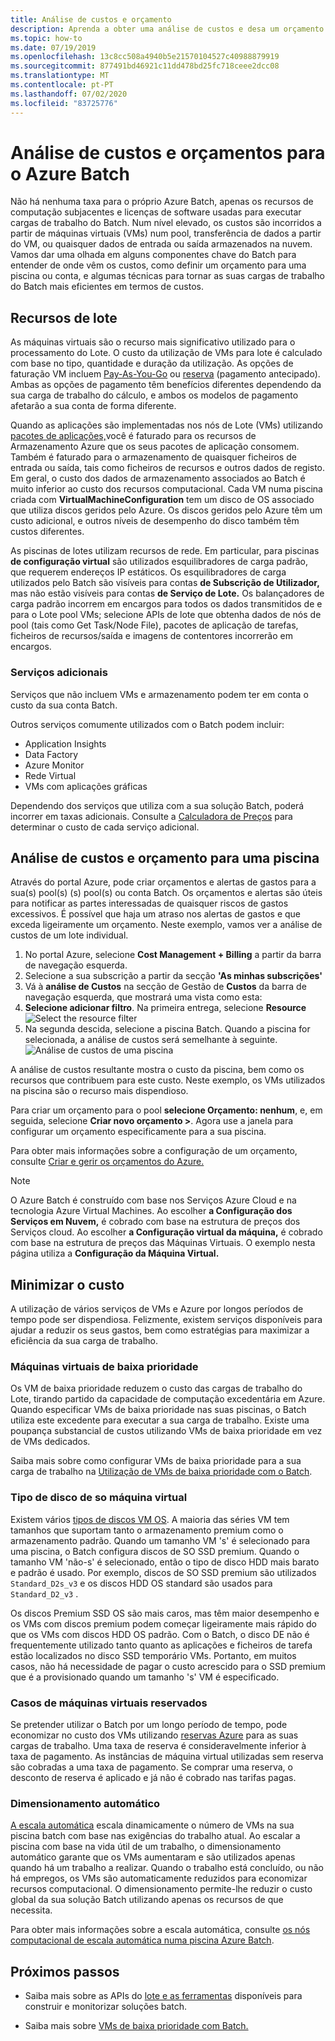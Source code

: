 ```yaml
---
title: Análise de custos e orçamento
description: Aprenda a obter uma análise de custos e desa um orçamento para os recursos de computação subjacentes e licenças de software usadas para executar as suas cargas de trabalho do Batch.
ms.topic: how-to
ms.date: 07/19/2019
ms.openlocfilehash: 13c8cc508a4940b5e21570104527c40988879919
ms.sourcegitcommit: 877491bd46921c11dd478bd25fc718ceee2dcc08
ms.translationtype: MT
ms.contentlocale: pt-PT
ms.lasthandoff: 07/02/2020
ms.locfileid: "83725776"
---
```

# <a name="cost-analysis-and-budgets-for-azure-batch"></a>Análise de custos e orçamentos para o Azure Batch

Não há nenhuma taxa para o próprio Azure Batch, apenas os recursos de computação subjacentes e licenças de software usadas para executar cargas de trabalho do Batch. Num nível elevado, os custos são incorridos a partir de máquinas virtuais (VMs) num pool, transferência de dados a partir do VM, ou quaisquer dados de entrada ou saída armazenados na nuvem. Vamos dar uma olhada em alguns componentes chave do Batch para entender de onde vêm os custos, como definir um orçamento para uma piscina ou conta, e algumas técnicas para tornar as suas cargas de trabalho do Batch mais eficientes em termos de custos.

## <a name="batch-resources"></a>Recursos de lote

As máquinas virtuais são o recurso mais significativo utilizado para o processamento do Lote. O custo da utilização de VMs para lote é calculado com base no tipo, quantidade e duração da utilização. As opções de faturação VM incluem [Pay-As-You-Go](https://azure.microsoft.com/offers/ms-azr-0003p/) ou [reserva](../cost-management-billing/reservations/save-compute-costs-reservations.md) (pagamento antecipado). Ambas as opções de pagamento têm benefícios diferentes dependendo da sua carga de trabalho do cálculo, e ambos os modelos de pagamento afetarão a sua conta de forma diferente.

Quando as aplicações são implementadas nos nós de Lote (VMs) utilizando [pacotes de aplicações,](batch-application-packages.md)você é faturado para os recursos de Armazenamento Azure que os seus pacotes de aplicação consomem. Também é faturado para o armazenamento de quaisquer ficheiros de entrada ou saída, tais como ficheiros de recursos e outros dados de registo. Em geral, o custo dos dados de armazenamento associados ao Batch é muito inferior ao custo dos recursos computacional. Cada VM numa piscina criada com **VirtualMachineConfiguration** tem um disco de OS associado que utiliza discos geridos pelo Azure. Os discos geridos pelo Azure têm um custo adicional, e outros níveis de desempenho do disco também têm custos diferentes.

As piscinas de lotes utilizam recursos de rede. Em particular, para piscinas **de configuração virtual** são utilizados esquilibradores de carga padrão, que requerem endereços IP estáticos. Os esquilibradores de carga utilizados pelo Batch são visíveis para contas **de Subscrição de Utilizador,** mas não estão visíveis para contas **de Serviço de Lote.** Os balançadores de carga padrão incorrem em encargos para todos os dados transmitidos de e para o Lote pool VMs; selecione APIs de lote que obtenha dados de nós de pool (tais como Get Task/Node File), pacotes de aplicação de tarefas, ficheiros de recursos/saída e imagens de contentores incorrerão em encargos.

### <a name="additional-services"></a>Serviços adicionais

Serviços que não incluem VMs e armazenamento podem ter em conta o custo da sua conta Batch.

Outros serviços comumente utilizados com o Batch podem incluir:

- Application Insights
- Data Factory
- Azure Monitor
- Rede Virtual
- VMs com aplicações gráficas

Dependendo dos serviços que utiliza com a sua solução Batch, poderá incorrer em taxas adicionais. Consulte a [Calculadora de Preços](https://azure.microsoft.com/pricing/calculator/) para determinar o custo de cada serviço adicional.

## <a name="cost-analysis-and-budget-for-a-pool"></a>Análise de custos e orçamento para uma piscina

Através do portal Azure, pode criar orçamentos e alertas de gastos para a sua(s) pool(s) (s) pool(s) ou conta Batch. Os orçamentos e alertas são úteis para notificar as partes interessadas de quaisquer riscos de gastos excessivos. É possível que haja um atraso nos alertas de gastos e que exceda ligeiramente um orçamento. Neste exemplo, vamos ver a análise de custos de um lote individual.

1. No portal Azure, selecione **Cost Management + Billing** a partir da barra de navegação esquerda.
1. Selecione a sua subscrição a partir da secção **'As minhas subscrições'**
1. Vá à **análise de Custos** na secção de Gestão de **Custos** da barra de navegação esquerda, que mostrará uma vista como esta:
1. **Selecione adicionar filtro**. Na primeira entrega, selecione **Resource** ![ Select the resource filter](./media/batch-budget/resource-filter.png)
1. Na segunda descida, selecione a piscina Batch. Quando a piscina for selecionada, a análise de custos será semelhante à seguinte.
    ![Análise de custos de uma piscina](./media/batch-budget/pool-cost-analysis.png)

A análise de custos resultante mostra o custo da piscina, bem como os recursos que contribuem para este custo. Neste exemplo, os VMs utilizados na piscina são o recurso mais dispendioso.

Para criar um orçamento para o pool **selecione Orçamento: nenhum**, e, em seguida, selecione **Criar novo orçamento >**. Agora use a janela para configurar um orçamento especificamente para a sua piscina.

Para obter mais informações sobre a configuração de um orçamento, consulte [Criar e gerir os orçamentos do Azure.](../cost-management-billing/costs/tutorial-acm-create-budgets.md)

> [!NOTE]
> O Azure Batch é construído com base nos Serviços Azure Cloud e na tecnologia Azure Virtual Machines. Ao escolher **a Configuração dos Serviços em Nuvem,** é cobrado com base na estrutura de preços dos Serviços cloud. Ao escolher **a Configuração virtual da máquina,** é cobrado com base na estrutura de preços das Máquinas Virtuais. O exemplo nesta página utiliza a **Configuração da Máquina Virtual.**

## <a name="minimize-cost"></a>Minimizar o custo

A utilização de vários serviços de VMs e Azure por longos períodos de tempo pode ser dispendiosa. Felizmente, existem serviços disponíveis para ajudar a reduzir os seus gastos, bem como estratégias para maximizar a eficiência da sua carga de trabalho.

### <a name="low-priority-virtual-machines"></a>Máquinas virtuais de baixa prioridade

Os VM de baixa prioridade reduzem o custo das cargas de trabalho do Lote, tirando partido da capacidade de computação excedentária em Azure. Quando especificar VMs de baixa prioridade nas suas piscinas, o Batch utiliza este excedente para executar a sua carga de trabalho. Existe uma poupança substancial de custos utilizando VMs de baixa prioridade em vez de VMs dedicados.

Saiba mais sobre como configurar VMs de baixa prioridade para a sua carga de trabalho na [Utilização de VMs de baixa prioridade com o Batch](batch-low-pri-vms.md).

### <a name="virtual-machine-os-disk-type"></a>Tipo de disco de so máquina virtual

Existem vários [tipos de discos VM OS](../virtual-machines/windows/disks-types.md). A maioria das séries VM tem tamanhos que suportam tanto o armazenamento premium como o armazenamento padrão. Quando um tamanho VM 's' é selecionado para uma piscina, o Batch configura discos de SO SSD premium. Quando o tamanho VM 'não-s' é selecionado, então o tipo de disco HDD mais barato e padrão é usado. Por exemplo, discos de SO SSD premium são utilizados `Standard_D2s_v3` e os discos HDD OS standard são usados para `Standard_D2_v3` .

Os discos Premium SSD OS são mais caros, mas têm maior desempenho e os VMs com discos premium podem começar ligeiramente mais rápido do que os VMs com discos HDD OS padrão. Com o Batch, o disco DE não é frequentemente utilizado tanto quanto as aplicações e ficheiros de tarefa estão localizados no disco SSD temporário VMs. Portanto, em muitos casos, não há necessidade de pagar o custo acrescido para o SSD premium que é a provisionado quando um tamanho 's' VM é especificado.

### <a name="reserved-virtual-machine-instances"></a>Casos de máquinas virtuais reservados

Se pretender utilizar o Batch por um longo período de tempo, pode economizar no custo dos VMs utilizando [reservas Azure](../cost-management-billing/reservations/save-compute-costs-reservations.md) para as suas cargas de trabalho. Uma taxa de reserva é consideravelmente inferior à taxa de pagamento. As instâncias de máquina virtual utilizadas sem reserva são cobradas a uma taxa de pagamento. Se comprar uma reserva, o desconto de reserva é aplicado e já não é cobrado nas tarifas pagas.

### <a name="automatic-scaling"></a>Dimensionamento automático

[A escala automática](batch-automatic-scaling.md) escala dinamicamente o número de VMs na sua piscina batch com base nas exigências do trabalho atual. Ao escalar a piscina com base na vida útil de um trabalho, o dimensionamento automático garante que os VMs aumentaram e são utilizados apenas quando há um trabalho a realizar. Quando o trabalho está concluído, ou não há empregos, os VMs são automaticamente reduzidos para economizar recursos computacional. O dimensionamento permite-lhe reduzir o custo global da sua solução Batch utilizando apenas os recursos de que necessita.

Para obter mais informações sobre a escala automática, consulte [os nós computacional de escala automática numa piscina Azure Batch](batch-automatic-scaling.md).

## <a name="next-steps"></a>Próximos passos

- Saiba mais sobre as APIs do [lote e as ferramentas](batch-apis-tools.md) disponíveis para construir e monitorizar soluções batch.  

- Saiba mais sobre [VMs de baixa prioridade com Batch.](batch-low-pri-vms.md)
